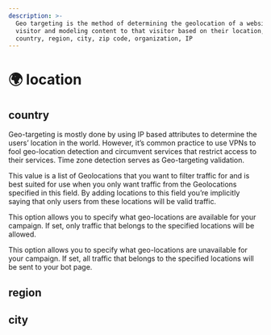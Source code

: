 ```yaml
---
description: >-
  Geo targeting is the method of determining the geolocation of a website
  visitor and modeling content to that visitor based on their location, such as
  country, region, city, zip code, organization, IP
---
```


# 🌍 location

## country

Geo-targeting is mostly done by using IP based attributes to determine the users’ location in the world. However, it’s common practice to use VPNs to fool geo-location detection and circumvent services that restrict access to their services. Time zone detection serves as Geo-targeting validation.

This value is a list of Geolocations that you want to filter traffic for and is best suited for use when you only want traffic from the Geolocations specified in this field. By adding locations to this field you’re implicitly saying that only users from these locations will be valid traffic.

This option allows you to specify what geo-locations are available for your campaign. If set, only traffic that belongs to the specified locations will be allowed.

This option allows you to specify what geo-locations are unavailable for your campaign. If set, all traffic that belongs to the specified locations will be sent to your bot page.

## region

## city



